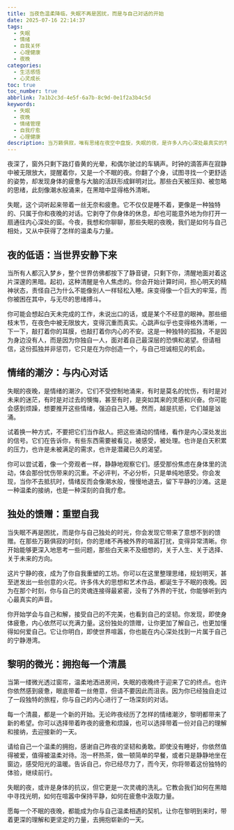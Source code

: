 ```yaml
---
title: 当夜色温柔降临，失眠不再是困扰，而是与自己对话的开始
date: 2025-07-16 22:14:37
tags:
  - 失眠
  - 情绪
  - 自我关怀
  - 心理健康
  - 夜晚
categories:
  - 生活感悟
  - 心灵成长
toc: true
toc_number: true
abbrlink: 7a1b2c3d-4e5f-6a7b-8c9d-0e1f2a3b4c5d
keywords:
  - 失眠
  - 夜晚
  - 情绪管理
  - 自我疗愈
  - 心理健康
description: 当万籁俱寂，唯有思绪在夜空中盘旋，失眠的夜，是许多人内心深处最真实的写照。它或许带来疲惫，却也可能是一场与自我温柔对话的契机。今夜，让我们一起走进那些不眠的时刻，感受情绪的潮汐，发现独处的馈赠，最终在黎明微光中，找到安放身心的力量。
---
```


夜深了，窗外只剩下路灯昏黄的光晕，和偶尔驶过的车辆声。时钟的滴答声在寂静中被无限放大，提醒着你，又是一个不眠的夜。你翻了个身，试图寻找一个更舒适的姿势，却发现身体的疲惫与大脑的活跃形成鲜明对比。那些白天被压抑、被忽略的思绪，此刻像潮水般涌来，在黑暗中显得格外清晰。

失眠，这个词听起来带着一丝无奈和疲惫。它不仅仅是睡不着，更像是一种独特的、只属于你和夜晚的对话。它剥夺了你身体的休息，却也可能意外地为你打开一扇通往内心深处的窗。今夜，我想和你聊聊，那些失眠的夜晚，我们是如何与自己相处，又从中获得了怎样的温柔与力量。

## 夜的低语：当世界安静下来

当所有人都沉入梦乡，整个世界仿佛都按下了静音键，只剩下你，清醒地面对着这片深邃的黑暗。起初，这种清醒是令人焦虑的。你会开始计算时间，担心明天的精神状态，责怪自己为什么不能像别人一样轻松入睡。床变得像一个巨大的牢笼，而你被困在其中，与无尽的思绪搏斗。

你可能会想起白天未完成的工作，未说出口的话，或是某个不经意的眼神。那些细枝末节，在夜色中被无限放大，变得沉重而真实。心跳声似乎也变得格外清晰，一下一下，敲打着你的耳膜，也敲打着你内心的不安。这是一种独特的孤独，不是因为身边没有人，而是因为你独自一人，面对着自己最深层的恐惧和渴望。但请相信，这份孤独并非惩罚，它只是在为你创造一个，与自己坦诚相见的机会。

## 情绪的潮汐：与内心对话

失眠的夜晚，是情绪的潮汐。它们不受控制地涌来，有时是莫名的忧伤，有时是对未来的迷茫，有时是对过去的懊悔，甚至有时，是突如其来的灵感和兴奋。你可能会感到烦躁，想要推开这些情绪，强迫自己入睡。然而，越是抗拒，它们越是汹涌。

试着换一种方式，不要把它们当作敌人。把这些涌动的情绪，看作是内心深处发出的信号。它们在告诉你，有些东西需要被看见，被感受，被处理。也许是白天积累的压力，也许是未被满足的需求，也许是潜藏已久的渴望。

你可以尝试着，像一个旁观者一样，静静地观察它们。感受那份焦虑在身体里的流动，体会那份忧伤带来的沉重。不必评判，不必分析，只是单纯地感受。你会发现，当你不去抵抗时，情绪反而会像潮水般，慢慢地退去，留下平静的沙滩。这是一种温柔的接纳，也是一种深刻的自我疗愈。

## 独处的馈赠：重塑自我

当失眠不再是困扰，而是你与自己独处的时光，你会发现它带来了意想不到的馈赠。在那些万籁俱寂的时刻，你的思绪不再被外界的喧嚣打扰，变得异常清晰。你开始能够更深入地思考一些问题，那些白天来不及细想的，关于人生、关于选择、关于未来的方向。

这片宁静的夜，成为了你自我重塑的工坊。你可以在这里整理思绪，规划明天，甚至迸发出一些创意的火花。许多伟大的思想和艺术作品，都诞生于不眠的夜晚。因为在那个时刻，你与自己的灵魂连接得最紧密，没有了外界的干扰，你能够听到内心最真实的声音。

你开始学会与自己和解，接受自己的不完美，也看到自己的坚韧。你发现，即使身体疲惫，内心依然可以充满力量。这份独处的馈赠，让你更加了解自己，也更加懂得如何爱自己。它让你明白，即使世界喧嚣，你也能在内心深处找到一片属于自己的宁静港湾。

## 黎明的微光：拥抱每一个清晨

当第一缕微光透过窗帘，温柔地洒进房间，失眠的夜晚终于迎来了它的终点。也许你依然感到疲惫，眼底带着一丝倦意，但请不要因此而沮丧。因为你已经独自走过了一段独特的旅程，你与自己的内心进行了一场深刻的对话。

每一个清晨，都是一个新的开始。无论昨夜经历了怎样的情绪潮汐，黎明都带来了新的希望。你可以选择带着昨夜的疲惫和烦躁，也可以选择带着一份对自己的理解和接纳，去迎接新的一天。

请给自己一个温柔的拥抱，感谢自己昨夜的坚韧和勇敢。即使没有睡好，你依然值得被爱，值得被温柔对待。泡一杯热茶，做一顿简单的早餐，或者只是静静地坐在窗边，感受阳光的温暖。告诉自己，你已经尽力了，而今天，你将带着这份独特的体验，继续前行。

失眠的夜，或许是身体的抗议，但它更是一次灵魂的洗礼。它教会我们如何在黑暗中寻找光明，如何在喧嚣中保持平静，如何在疲惫中汲取力量。

愿每一个不眠的夜晚，都能成为你与自己温柔相遇的契机，让你在黎明到来时，带着更深的理解和更坚定的力量，去拥抱崭新的一天。